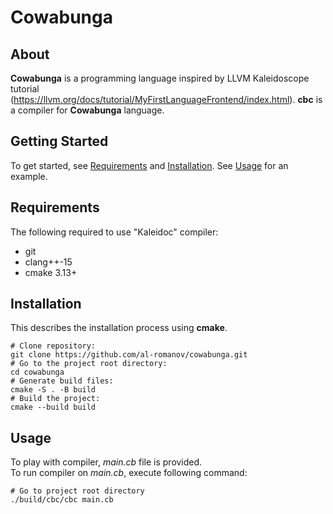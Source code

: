 # Cowabunga
## About
**Cowabunga** is a programming language inspired by LLVM Kaleidoscope tutorial (https://llvm.org/docs/tutorial/MyFirstLanguageFrontend/index.html). **cbc** is a compiler for **Cowabunga** language.

## Getting Started
To get started, see [Requirements](#requirements) and [Installation](#installation). See [Usage](#usage) for an example.

## Requirements
The following required to use "Kaleidoc" compiler:
* git
* clang++-15
* cmake 3.13+

## Installation
This describes the installation process using **cmake**.    
```
# Clone repository:
git clone https://github.com/al-romanov/cowabunga.git
# Go to the project root directory:
cd cowabunga
# Generate build files:
cmake -S . -B build
# Build the project:
cmake --build build
```

## Usage
To play with compiler, *main.cb* file is provided.   
To run compiler on *main.cb*, execute following command:
```
# Go to project root directory
./build/cbc/cbc main.cb
```
